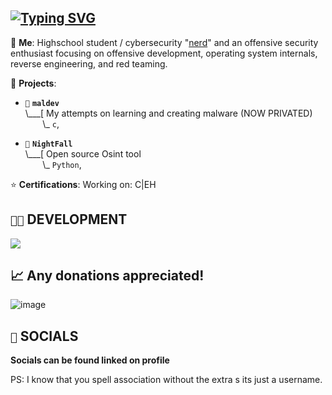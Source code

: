 ## [![Typing SVG](https://readme-typing-svg.demolab.com?font=Terminess+Nerd+Font+Mono&size=20&duration=2000&pause=500&color=49F7B6&background=FFFFFF00&vCenter=true&random=true&width=540&height=40&lines=Hey%2C+it's+NoAssosciation!;currently%3A+poking+at+windows+with+a+stick;currently%3A+studying+the+arcane+arts;currently%3A+spamming+F5+in+IDA;currently%3A+shadowboxing+security+solutions;currently%3A+succumbing+to+the+void;currently%3A+loitering+in+Walmart%3D;currently%3A+thumbing+through+PDFs+(SDMs))](https://git.io/typing-svg)

💬 **Me**: Highschool student / cybersecurity "[nerd](https://app.gitbook.com/o/Sasc2qkhFi6W47HX6wWL/s/WxFZHX1AmHftyE2RKRgF/group-1/so-cool)" and an offensive security enthusiast focusing on offensive development, operating system internals, reverse engineering, and red teaming.

🌱 **Projects**:

- `💉` **`maldev`**<br>
\\___[  My attempts on learning and creating malware (NOW PRIVATED)<br>
&nbsp;&nbsp;&nbsp;&nbsp;&nbsp;&nbsp;&nbsp;\\\_ `c`,

- `🌙` **`NightFall`**<br>
\\___[  Open source Osint tool<br>
&nbsp;&nbsp;&nbsp;&nbsp;&nbsp;&nbsp;&nbsp;\\\_ `Python`,


⭐ **Certifications**: Working on: C|EH 

## `👨‍💻` DEVELOPMENT
[![](https://skillicons.dev/icons?i=c,cpp,python,bash,powershell,neovim,vim,visualstudio,vscode,arch,windows)](https://skillicons.dev)


## 📈  **Any donations appreciated!**

![image](https://github.com/NoAssosciation/NoAssosciation/assets/166069147/6a7e7282-ebf8-469d-a2a7-dfba4398c721)

## `🤳` SOCIALS

**Socials can be found linked on profile**


PS: I know that you spell association without the extra s its just a username.


